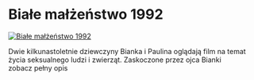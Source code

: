 Białe małżeństwo 1992 
=============
[![Białe małżeństwo 1992 ](http://vidos.pl/images/player.gif)](http://vidos.pl/biale-malzenstwo-1992)

 Dwie kilkunastoletnie dziewczyny Bianka i Paulina oglądają film na temat życia seksualnego ludzi i zwierząt. Zaskoczone przez ojca Bianki zobacz pełny opis
